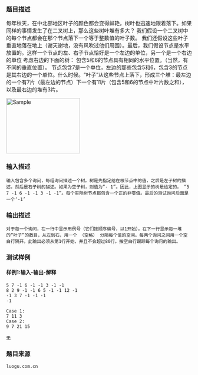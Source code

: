 ### 题目描述

每年秋天，在中北部地区叶子的颜色都会变得鲜艳，树叶也迅速地跟着落下。如果同样的事情发生了在二叉树上，那么这些树叶堆有多大？ 我们假设一个二叉树中的每个节点都会在那个节点落下一个等于整数值的叶子数。 我们还假设这些叶子垂直地落在地上（谢天谢地，没有风吹过他们周围）。最后，我们假设节点是水平放置的。这样一个节点的左、右子节点恰好是一个左边的单位，另一个是一个右边的单位 考虑右边的下面的树： 包含5和6的节点具有相同的水平位置。（当然，有不同的垂直位置）。 节点包含7是一个单位，左边的那些包含5和6，包含3的节点是其右边的一个单位。什么时候。“叶子”从这些节点上落下，形成三个堆：最左边的一个有7片（最左边的节点）下一个有11片（包含5和6的节点中叶片数之和），以及最右边的堆有3片。
<p align="left">
 <img src="http://mooctest-code.oss-cn-shanghai.aliyuncs.com/static/media/tree/%E4%B8%8B%E8%90%BD%E7%9A%84%E6%A0%91%E5%8F%B6.png" alt="Sample"  width="200" height="150">
</p >

### 输入描述

```
输入包含多个询问，每组询问描述一个树。树是先指定给在根节点中的值，之后是左子树的描述，然后是右子树的描述。如果为空子树，则值为“- 1”。因此，上图显示的树是给定的。 “5 7 -1 6 -1 -1 3 -1 -1”。每个实际树节点都包含一个正的非零值。最后的测试询问后面是一个‘-1’
```
### 输出描述

```
对于每一个询问，在一行中显示用例号（它们按顺序编号，以1开始）。在下一行显示每一堆的“叶子”的数目，从左到右，用一个 （空格） 分隔每个值的空间。每两个询问之间用一个空白行隔开。此输出必须从第1行开始，并且不会超过80行。按空白行跟踪每个询问的输出。
```

### 测试样例
#### 样例1:输入-输出-解释

```
5 7 -1 6 -1 -1 3 -1 -1
8 2 9 -1 -1 6 5 -1 -1 12 -1
-1 3 7 -1 -1 -1
-1
```
```
Case 1:
7 11 3
Case 2:
9 7 21 15
```
```
无
```

### 题目来源  
`luogu.com.cn`